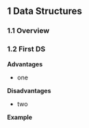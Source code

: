 ## 1 Data Structures
### 1.1 Overview

### 1.2 First DS

**Advantages**
* one

**Disadvantages**
* two

**Example**
```c++

```
